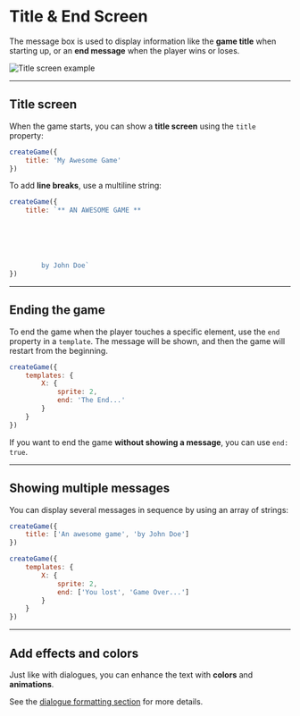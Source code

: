 <script>
import Aside from '../../../lib/ui/Doc/Aside.svelte'
import Emoji from '../../../lib/ui/Doc/Emoji.svelte'
</script>

# <Emoji src="🎬" /> Title & End Screen

The message box is used to display information like the **game title** when starting up, or an **end message** when the player wins or loses.

<img src="/doc/title.png" alt="Title screen example" />

---

## <Emoji src="✏️" /> Title screen

When the game starts, you can show a **title screen** using the `title` property:

```js
createGame({
	title: 'My Awesome Game'
})
```

To add **line breaks**, use a multiline string:

```js
createGame({
	title: `** AN AWESOME GAME **






        by John Doe`
})
```

---

## <Emoji src="🏁" /> Ending the game

To end the game when the player touches a specific element, use the `end` property in a `template`.
The message will be shown, and then the game will restart from the beginning.

```js
createGame({
	templates: {
		X: {
			sprite: 2,
			end: 'The End...'
		}
	}
})
```

<Aside>

If you want to end the game **without showing a message**, you can use `end: true`.

</Aside>

---

## <Emoji src="🪄" /> Showing multiple messages

You can display several messages in sequence by using an array of strings:

```js
createGame({
	title: ['An awesome game', 'by John Doe']
})
```

```js
createGame({
	templates: {
		X: {
			sprite: 2,
			end: ['You lost', 'Game Over...']
		}
	}
})
```

---

## <Emoji src="💥" /> Add effects and colors

Just like with dialogues, you can enhance the text with **colors** and **animations**.

<Aside>

See the [dialogue formatting section](/en/doc/world-building/dialogues#adding-effects-and-colors-to-text) for more details.

</Aside>

